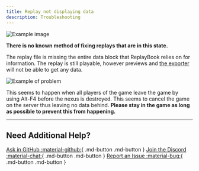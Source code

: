 ```yaml
---
title: Replay not displaying data
description: Troubleshooting
---
```


![Example image](../images/troubleshooting/replayNotshowingData_0.png)

**There is no known method of fixing replays that are in this state.**

The replay file is missing the entire data block that ReplayBook relies on for information. The replay is still playable, however previews and [the exporter](../getting-started/exporting-player-data.md) will not be able to get any data.

![Example of problem](../images/troubleshooting/replayNotShowingData_1.bmp)

This seems to happen when all players of the game leave the game by using Alt-F4 before the nexus is destroyed. This seems to cancel the game on the server thus leaving no data behind. **Please stay in the game as long as possible to prevent this from happening.**

---

## Need Additional Help?

[Ask in GitHub :material-github:](https://github.com/fraxiinus/ReplayBook/discussions){ .md-button .md-button }
[Join the Discord :material-chat:](https://discord.gg/c33Rc5J){ .md-button .md-button }
[Report an Issue :material-bug:](https://github.com/fraxiinus/ReplayBook/issues/new/choose){ .md-button .md-button }
